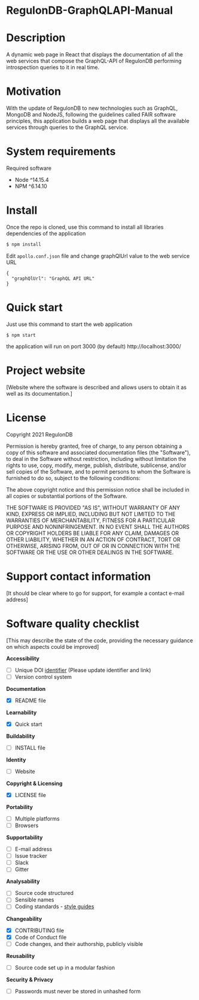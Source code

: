 # RegulonDB-GraphQLAPI-Manual

# Description

A dynamic web page in React that displays the documentation of all the web services that compose the GraphQL-API of RegulonDB performing introspection queries to it in real time.

# Motivation

With the update of RegulonDB to new technologies such as GraphQL, MongoDB and NodeJS, following the guidelines called FAIR software principles, this application builds a web page that displays all the available services through queries to the GraphQL service.

# System requirements

Required software

- Node ^14.15.4
- NPM ^6.14.10

# Install

Once the repo is cloned, use this command to install all libraries dependencies of the application

```bash
$ npm install
```

Edit `apollo.conf.json` file and change graphQlUrl value to the web service URL

```
{
  "graphQlUrl": "GraphQL API URL"
}
```

# Quick start

Just use this command to start the web application

```
$ npm start
```

the application will run on port 3000 (by default) http://localhost:3000/

# Project website

[Website where the software is described and allows users to obtain it as well as its documentation.]

# License

Copyright 2021 RegulonDB

Permission is hereby granted, free of charge, to any person obtaining a copy of this software and associated documentation files (the "Software"), to deal in the Software without restriction, including without limitation the rights to use, copy, modify, merge, publish, distribute, sublicense, and/or sell copies of the Software, and to permit persons to whom the Software is furnished to do so, subject to the following conditions:

The above copyright notice and this permission notice shall be included in all copies or substantial portions of the Software.

THE SOFTWARE IS PROVIDED "AS IS", WITHOUT WARRANTY OF ANY KIND, EXPRESS OR IMPLIED, INCLUDING BUT NOT LIMITED TO THE WARRANTIES OF MERCHANTABILITY, FITNESS FOR A PARTICULAR PURPOSE AND NONINFRINGEMENT. IN NO EVENT SHALL THE AUTHORS OR COPYRIGHT HOLDERS BE LIABLE FOR ANY CLAIM, DAMAGES OR OTHER LIABILITY, WHETHER IN AN ACTION OF CONTRACT, TORT OR OTHERWISE, ARISING FROM, OUT OF OR IN CONNECTION WITH THE SOFTWARE OR THE USE OR OTHER DEALINGS IN THE SOFTWARE.

# Support contact information

[It should be clear where to go for support, for example a contact e-mail address]

# Software quality checklist

[This may describe the state of the code, providing the necessary guidance on which aspects could be improved]

**Accessibility**

- [ ] Unique DOI [identifier](http://....) (Please update identifier and link)
- [ ] Version control system

**Documentation**

- [x] README file

**Learnability**

- [x] Quick start

**Buildability**

- [ ] INSTALL file

**Identity**

- [ ] Website

**Copyright & Licensing**

- [x] LICENSE file

**Portability**

- [ ] Multiple platforms
- [ ] Browsers

**Supportability**

- [ ] E-mail address
- [ ] Issue tracker
- [ ] Slack
- [ ] Gitter

**Analysability**

- [ ] Source code structured
- [ ] Sensible names
- [ ] Coding standards - [style guides](http://google.github.io/styleguide/)

**Changeability**

- [x] CONTRIBUTING file
- [x] Code of Conduct file
- [ ] Code changes, and their authorship, publicly visible

**Reusability**

- [ ] Source code set up in a modular fashion

**Security & Privacy**

- [ ] Passwords must never be stored in unhashed form
